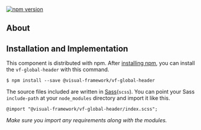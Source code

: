 [![npm version](https://badge.fury.io/js/%40visual-framework%2Fvf-global-header.svg)](https://badge.fury.io/js/%40visual-framework%2Fvf-global-header)

## About

## Installation and Implementation

This component is distributed with npm. After [installing npm](https://www.npmjs.com/get-npm), you can install the `vf-global-header` with this command.

```
$ npm install --save @visual-framework/vf-global-header
```

The source files included are written in [Sass](http://sass-lang.com)(`scss`). You can point your Sass `include-path` at your `node_modules` directory and import it like this.

```
@import "@visual-framework/vf-global-header/index.scss";
```

_Make sure you import any requirements along with the modules._
